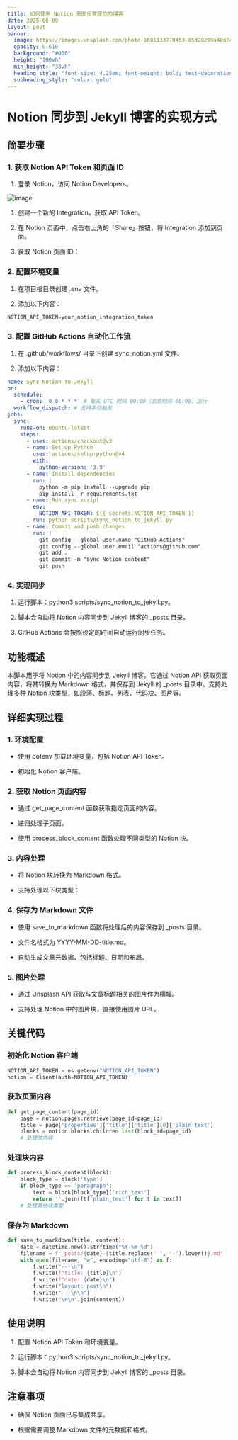 ```yaml
---
title: 如何使用 Notion 来同步管理你的博客
date: 2025-06-09
layout: post
banner:
  image: https://images.unsplash.com/photo-1601133770453-85d20299a48d?crop=entropy&cs=tinysrgb&fit=max&fm=jpg&ixid=M3w2OTIwMzJ8MHwxfHJhbmRvbXx8fHx8fHx8fDE3NDk0NzMwOTl8&ixlib=rb-4.1.0&q=80&w=1080
  opacity: 0.618
  background: "#000"
  height: "100vh"
  min_height: "38vh"
  heading_style: "font-size: 4.25em; font-weight: bold; text-decoration: underline"
  subheading_style: "color: gold"
---
```


# Notion 同步到 Jekyll 博客的实现方式

## 简要步骤

### 1. 获取 Notion API Token 和页面 ID

1. 登录 Notion，访问 Notion Developers。

![image](https://prod-files-secure.s3.us-west-2.amazonaws.com/a7a0cc5a-89b9-4cda-8686-1fba0ca52f40/d19c1afe-dea5-4312-9333-786b0ba83054/image.png?X-Amz-Algorithm=AWS4-HMAC-SHA256&X-Amz-Content-Sha256=UNSIGNED-PAYLOAD&X-Amz-Credential=ASIAZI2LB466W5ZXV6QU%2F20250609%2Fus-west-2%2Fs3%2Faws4_request&X-Amz-Date=20250609T124459Z&X-Amz-Expires=3600&X-Amz-Security-Token=IQoJb3JpZ2luX2VjEMz%2F%2F%2F%2F%2F%2F%2F%2F%2F%2FwEaCXVzLXdlc3QtMiJHMEUCIEjNtO%2FQ%2BxgcRATLUc09inlBmrXt344ZfzDcFm042vUKAiEAm9%2BAwrRN%2BtS%2B1EOONrc9LpSjJKcCoZVUJOe1xhjTvsQqiAQIpf%2F%2F%2F%2F%2F%2F%2F%2F%2F%2FARAAGgw2Mzc0MjMxODM4MDUiDMhG%2Fje3c1Umgt5GDircAxx3cD22JWtm%2BKUwSasQJzn8RfN3S9c4HyPIHIzX1nu6COReXVhGWJK3ZqByoTAab9WnQJA8a6I3oLZVsV3M%2F4cP3gSjfXVApxuJeaAN%2FrGR2z9rkAfgHaf8T%2FLIZfaN3LOyE8ug5UqVM9EQVBMpjufgtEtJT1fTVCcMbXjQpyAlsakoigxbQfZ9mbZ8j6L3mo4djQPh00fMO4x%2FyFPphys6zavdUfmQ9svHHBigwhGlJqOy%2FQEFXjqw4eN1%2B9tqDZtJdNc7B8RFh7phiNLEZDy7NvN1I%2FVUcTP0nufEtSsHvukp%2FZs4fCt%2BsQE3piJoLG5jpzo0muNKYUDKR00o70cxNJhF1DbK5cKwbxps2ditxuTCZ7aTLDPsfptKxJL9EJDvY5S687MNXvTCHP%2Bx%2FA7TczCPCQmtpcKds3hkiMcHPnAtm5cxv4o5blcL1b4W7JrpcgTUwm%2BiirWbt47Gv%2F7FSANlKz17in8NVXW3Hr6OKpdL5Cv3EE3xRQ6AU937%2FUPsdwAvFQWzOBFCutATZj1l79BGA8xOy5tVdKSdyE7j%2FnrnWa7sllyliRMXohFeab6nZYGJkb4qxxzihVPrFqv%2BjAWe1eMPykDVhhgVrqeYbKIhU%2BfdGnk6vfdXMPSdm8IGOqUBE1tfgRw4dSbKL5JDoEmaBHfEpglCAzVU6BvrXrd1U3iUw%2BDhuvW%2ByOU2ojV3JWO5QXOjMpc2C79xWqnB2Qz6BHJj9BuqnEVlPK6C0pDhKa63Esd6Ko%2Bl0rrZ9hCDmPZ0Cxep24nDTsMUCCKpc4zF4r%2B97hDO8NL1G0UipAf%2FV%2FOwsdlDQ3rvtTvmjLouUcSjCo3l81AH5IzFNWxEJo%2FwvrSgbvxQ&X-Amz-Signature=bf72c0ae6c749b27b42e2c589d1d26c4a44f42e69f8e3b8bb8b6ed9ac18f59e2&X-Amz-SignedHeaders=host&x-id=GetObject)

1. 创建一个新的 Integration，获取 API Token。

1. 在 Notion 页面中，点击右上角的「Share」按钮，将 Integration 添加到页面。

1. 获取 Notion 页面 ID：


### 2. 配置环境变量

1. 在项目根目录创建 .env 文件。

1. 添加以下内容：

```javascript
NOTION_API_TOKEN=your_notion_integration_token
```

### 3. 配置 GitHub Actions 自动化工作流

1. 在 .github/workflows/ 目录下创建 sync_notion.yml 文件。

1. 添加以下内容：

```yaml
name: Sync Notion to Jekyll
on:
  schedule:
    - cron: '0 0 * * *' # 每天 UTC 时间 00:00（北京时间 08:00）运行
  workflow_dispatch: # 支持手动触发
jobs:
  sync:
    runs-on: ubuntu-latest
    steps:
      - uses: actions/checkout@v3
      - name: Set up Python
        uses: actions/setup-python@v4
        with:
          python-version: '3.9'
      - name: Install dependencies
        run: |
          python -m pip install --upgrade pip
          pip install -r requirements.txt
      - name: Run sync script
        env:
          NOTION_API_TOKEN: ${{ secrets.NOTION_API_TOKEN }}
        run: python scripts/sync_notion_to_jekyll.py
      - name: Commit and push changes
        run: |
          git config --global user.name "GitHub Actions"
          git config --global user.email "actions@github.com"
          git add .
          git commit -m "Sync Notion content"
          git push
```

### 4. 实现同步

1. 运行脚本：python3 scripts/sync_notion_to_jekyll.py。

1. 脚本会自动将 Notion 内容同步到 Jekyll 博客的 _posts 目录。

1. GitHub Actions 会按照设定的时间自动运行同步任务。

## 功能概述

本脚本用于将 Notion 中的内容同步到 Jekyll 博客。它通过 Notion API 获取页面内容，将其转换为 Markdown 格式，并保存到 Jekyll 的 _posts 目录中。支持处理多种 Notion 块类型，如段落、标题、列表、代码块、图片等。

## 详细实现过程

### 1. 环境配置

- 使用 dotenv 加载环境变量，包括 Notion API Token。

- 初始化 Notion 客户端。

### 2. 获取 Notion 页面内容

- 通过 get_page_content 函数获取指定页面的内容。

- 递归处理子页面。

- 使用 process_block_content 函数处理不同类型的 Notion 块。

### 3. 内容处理

- 将 Notion 块转换为 Markdown 格式。

- 支持处理以下块类型：


### 4. 保存为 Markdown 文件

- 使用 save_to_markdown 函数将处理后的内容保存到 _posts 目录。

- 文件名格式为 YYYY-MM-DD-title.md。

- 自动生成文章元数据，包括标题、日期和布局。

### 5. 图片处理

- 通过 Unsplash API 获取与文章标题相关的图片作为横幅。

- 支持处理 Notion 中的图片块，直接使用图片 URL。

## 关键代码

### 初始化 Notion 客户端

```python
NOTION_API_TOKEN = os.getenv("NOTION_API_TOKEN")
notion = Client(auth=NOTION_API_TOKEN)
```

### 获取页面内容

```python
def get_page_content(page_id):
    page = notion.pages.retrieve(page_id=page_id)
    title = page['properties']['title']['title'][0]['plain_text']
    blocks = notion.blocks.children.list(block_id=page_id)
    # 处理块内容
```

### 处理块内容

```python
def process_block_content(block):
    block_type = block['type']
    if block_type == 'paragraph':
        text = block[block_type]['rich_text']
        return ''.join([t['plain_text'] for t in text])
    # 处理其他块类型
```

### 保存为 Markdown

```python
def save_to_markdown(title, content):
    date = datetime.now().strftime("%Y-%m-%d")
    filename = f"_posts/{date}-{title.replace(' ', '-').lower()}.md"
    with open(filename, "w", encoding="utf-8") as f:
        f.write("---\n")
        f.write(f"title: {title}\n")
        f.write(f"date: {date}\n")
        f.write("layout: post\n")
        f.write("---\n\n")
        f.write("\n\n".join(content))
```

## 使用说明

1. 配置 Notion API Token 和环境变量。

1. 运行脚本：python3 scripts/sync_notion_to_jekyll.py。

1. 脚本会自动将 Notion 内容同步到 Jekyll 博客的 _posts 目录。

## 注意事项

- 确保 Notion 页面已与集成共享。

- 根据需要调整 Markdown 文件的元数据和格式。